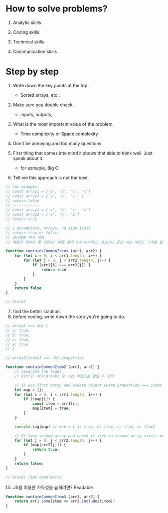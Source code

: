 # How to solve problems?

1. Analytic skills

2. Coding skills

3. Technical skills

4. Communication skills


# Step by step

1. Write down the key points at the top.
    - Sorted arrays, etc..

2. Make sure you double check.
    - inputs, outputs,

3. What is the most important value of the problem.
    - Time complexity or Space complexity

4. Don't be annoying and too many questions.

5. First thing that comes into mind it shows that able to think well. Just speak about it.
    - for exmaple, Big O

6. Tell me this approach is not the best.

```js
// for example,
// const array1 = ['a', 'b', 'c', 'x']
// const array2 = ['y', 'z', 'i', ]
// return false
// ------------
// const array1 = ['a', 'b', 'c', 'x']
// const array2 = ['x', 'y', 'z']
// return true

// 2 parameters, arrays, no size limit
// return true or false
// 접근법을 먼저 설명
// 배열의 개수가 몇 개인지? 예를 들어 5개 이하라면, BIGO나 공간 시간 복잡도 고려할 필요x

function containsCommonItems (arr1, arr2) {
    for (let i = 0; i < arr1.length; i++) {
        for (let j = 0; j < arr2.length; j++) {
            if (arr1[i] === arr2[j]) {
                return true
            }
        }
    }
    return false
}

// O(a*b)
```

7. find the better solution.
8. before coding, write down the step you're going to do.

```js
// array1 ==> obj {
// a: true,
// b: true,
// c: true,
// x: true
// }

// array2[index] === obj.properties

function containCommonItem2 (arr1, arr2) {
    // separate the loops
    // O(n^2) 에서 O(a+b) 로 시간 복잡도를 줄일 수 있다

    // 1) use first array and create object where properties === items in the array
    let map = {};
    for (let i = 0; i < arr1.length; i++) {
        if (!map[i]) {
            const item = arr1[i];
            map[item] = true;
        }
    }

    console.log(map) // map = { a: true, b: true, c: true, x: true}

    // 2) loop second array and check if item in second array exists on created object.
    for (let j = 0; j < arr2.length; j++) {
        if (map[arr2[j]]) {
            return true;
        }
    }
    return false;
}

// O(a+b) Time complexity
```

15. JS를 이용한 가독성을 높히려면? Readable

```js
function containCommonItem3 (arr1, arr2) {
    return arr1.some(item => arr2.includes(item))
}
```


